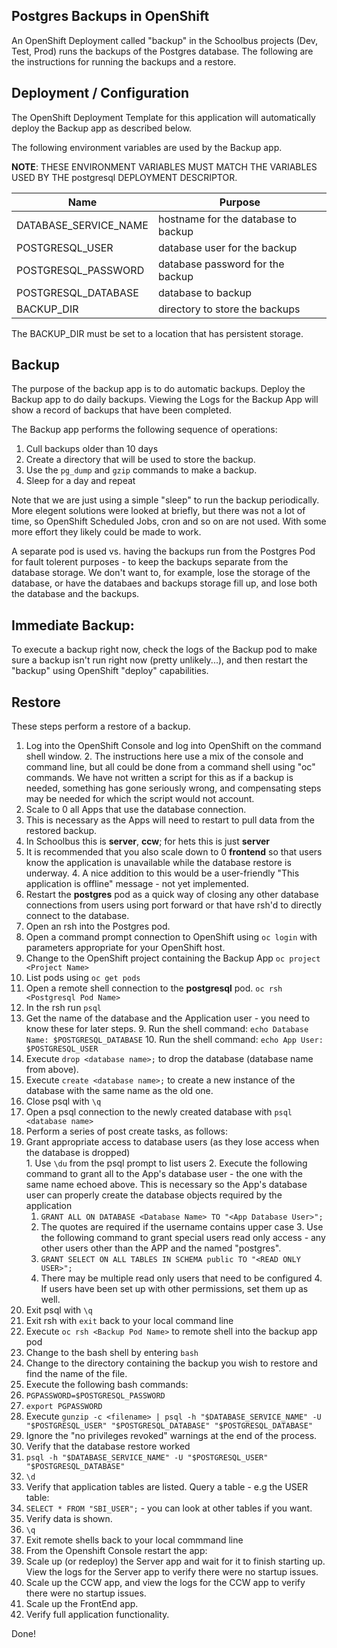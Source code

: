 Postgres Backups in OpenShift
----------------
An OpenShift Deployment called "backup" in the Schoolbus projects (Dev, Test, Prod) runs the backups of the Postgres database. The following are the instructions for running the backups and a restore.

Deployment / Configuration
----------------
The OpenShift Deployment Template for this application will automatically deploy the Backup app as described below.

The following environment variables are used by the Backup app.

**NOTE**: THESE ENVIRONMENT VARIABLES MUST MATCH THE VARIABLES USED BY THE postgresql DEPLOYMENT DESCRIPTOR.

| Name | Purpose |
| ---- | ------- |
| DATABASE_SERVICE_NAME | hostname for the database to backup |
| POSTGRESQL_USER | database user for the backup |
| POSTGRESQL_PASSWORD | database password for the backup |
| POSTGRESQL_DATABASE | database to backup | 
| BACKUP_DIR | directory to store the backups |

The BACKUP_DIR must be set to a location that has persistent storage.

Backup
------
The purpose of the backup app is to do automatic backups.  Deploy the Backup app to do daily backups.  Viewing the Logs for the Backup App will show a record of backups that have been completed.

The Backup app performs the following sequence of operations:

1. Cull backups older than 10 days
2. Create a directory that will be used to store the backup.
3. Use the `pg_dump` and `gzip` commands to make a backup.
4. Sleep for a day and repeat

Note that we are just using a simple "sleep" to run the backup periodically. More elegent solutions were looked at briefly, but there was not a lot of time, so OpenShift Scheduled Jobs, cron and so on are not used. With some more effort they likely could be made to work.

A separate pod is used vs. having the backups run from the Postgres Pod for fault tolerent purposes - to keep the backups separate from the database storage.  We don't want to, for example, lose the storage of the database, or have the databaes and backups storage fill up, and lose both the database and the backups.

Immediate Backup:
-----------------
To execute a backup right now, check the logs of the Backup pod to make sure a backup isn't run right now (pretty unlikely...), and then restart the "backup" using OpenShift "deploy" capabilities.

Restore
-------
These steps perform a restore of a backup.

1. Log into the OpenShift Console and log into OpenShift on the command shell window.
   2. The instructions here use a mix of the console and command line, but all could be done from a command shell using "oc" commands. We have not written a script for this as if a backup is needed, something has gone seriously wrong, and compensating steps may be needed for which the script would not account.
1. Scale to 0 all Apps that use the database connection.
  1. This is necessary as the Apps will need to restart to pull data from the restored backup.
  2. In Schoolbus this is **server**, **ccw**; for hets this is just **server**
  3. It is recommended that you also scale down to 0 **frontend**  so that users know the application is unavailable while the database restore is underway.
     4. A nice addition to this would be a user-friendly "This application is offline" message - not yet implemented.
4. Restart the **postgres** pod as a quick way of closing any other database connections from users using port forward or that have rsh'd to directly connect to the database.
4. Open an rsh into the Postgres pod.
  5. Open a command prompt connection to OpenShift using `oc login` with parameters appropriate for your OpenShift host.
  6. Change to the OpenShift project containing the Backup App `oc project <Project Name>`
  7. List pods using `oc get pods`
  8. Open a remote shell connection to the **postgresql** pod. `oc rsh <Postgresql Pod Name>`
9. In the rsh run `psql` 
9. Get the name of the database and the Application user - you need to know these for later steps.
   9. Run the shell command: `echo Database Name: $POSTGRESQL_DATABASE`
   10. Run the shell command: `echo App User: $POSTGRESQL_USER`
10.  Execute `drop <database name>;` to drop the database (database name from above).
11.  Execute `create <database name>;` to create a new instance of the database with the same name as the old one.
12.  Close psql with `\q`
13.  Open a psql connection to the newly created database with `psql <database name>`
14.  Perform a series of post create tasks, as follows:
  1.  Grant appropriate access to database users (as they lose access when the database is dropped)		
    1.  Use `\du` from the psql prompt to list users
    2.  Execute the following command to grant all to the App's database user - the one with the same name echoed above.  This is necessary so the App's database user can properly create the database objects required by the application
      1.  `GRANT ALL ON DATABASE <Database Name> TO "<App Database User>";`
      2.  The quotes are required if the username contains upper case
    3.  Use the following command to grant special users read only access - any other users other than the APP and the named "postgres".
      1.  `GRANT SELECT ON ALL TABLES IN SCHEMA public TO "<READ ONLY USER>";`
      2.  There may be multiple read only users that need to be configured
    4. If users have been set up with other permissions, set them up as well.
15.  Exit psql with `\q`
16.  Exit rsh with `exit` back to your local command line
17.  Execute `oc rsh <Backup Pod Name>` to remote shell into the backup app pod
18.  Change to the bash shell by entering `bash`
19.  Change to the directory containing the backup you wish to restore and find the name of the file.
20.  Execute the following bash commands:
   1. `PGPASSWORD=$POSTGRESQL_PASSWORD`
   2. `export PGPASSWORD`
21. Execute `gunzip -c <filename> | psql -h "$DATABASE_SERVICE_NAME" -U "$POSTGRESQL_USER" "$POSTGRESQL_DATABASE" "$POSTGRESQL_DATABASE"`
   1. Ignore the "no privileges revoked" warnings at the end of the process.
22.  Verify that the database restore worked
   1.  `psql -h "$DATABASE_SERVICE_NAME" -U "$POSTGRESQL_USER" "$POSTGRESQL_DATABASE"`
   2.  `\d`
   3.  Verify that application tables are listed. Query a table - e.g the USER table:
   4.  `SELECT * FROM "SBI_USER";` - you can look at other tables if you want.
   4.  Verify data is shown.
   5.  `\q`
23. Exit remote shells back to your local commmand line
24. From the Openshift Console restart the app:
   1. Scale up (or redeploy) the Server app and wait for it to finish starting up.  View the logs for the Server app to verify there were no startup issues.
   2. Scale up the CCW app, and view the logs for the CCW app to verify there were no startup issues.
   3. Scale up the FrontEnd app.
27.  Verify full application functionality.

Done!